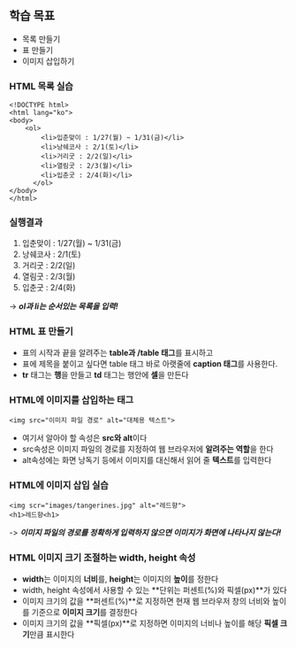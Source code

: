 ## 학습 목표
+ 목록 만들기
+ 표 만들기
+ 이미지 삽입하기

### HTML 목록 실습

```
<!DOCTYPE html>
<html lang="ko">
<body>
    <ol>
        <li>입춘맞이 : 1/27(월) ~ 1/31(금)</li>
        <li>낭쉐코사 : 2/1(토)</li>
        <li>거리굿 : 2/2(일)</li>
        <li>열림굿 : 2/3(월)</li>
        <li>입춘굿 : 2/4(화)</li>
      </ol>
</body>
</html>
```

### 실행결과

<!DOCTYPE html>
<html lang="ko">
<body>
    <ol>
        <li>입춘맞이 : 1/27(월) ~ 1/31(금)</li>
        <li>낭쉐코사 : 2/1(토)</li>
        <li>거리굿 : 2/2(일)</li>
        <li>열림굿 : 2/3(월)</li>
        <li>입춘굿 : 2/4(화)</li>
      </ol>
</body>
</html>

-> ***ol과 li는 순서있는 목록을 입력!***

### HTML 표 만들기

 + 표의 시작과 끝을 알려주는 **table과 /table 태그**를 표시하고
 + 표에 제목을 붙이고 싶다면 table 태그 바로 아랫줄에 **caption 태그**를 사용한다.
 + **tr** 태그는 **행**을 만들고 **td** 태그는 행안에 **셀**을 만든다

### HTML에 이미지를 삽입하는 <img>태그

```
<img src="이미지 파일 경로" alt="대체용 텍스트">
```
    
+ 여기서 알아야 할 속성은 **src와 alt**이다
+ src속성은 이미지 파일의 경로를 지정하여 웹 브라우저에 **알려주는 역할**을 한다
+ alt속성에는 화면 낭독기 등에서 이미지를 대신해서 읽어 줄 **텍스트**를 입력한다

### HTML에 이미지 삽입 실습

```
<img scr="images/tangerines.jpg" alt="레드향">
<h1>레드향<h1>
```

-> ***이미지 파일의 경로를 정확하게 입력하지 않으면 이미지가 화면에 나타나지 않는다!***

### HTML 이미지 크기 조절하는 width, height 속성

+ **width**는 이미지의 **너비**를, **height**는 이미지의 **높이**를 정한다
+ width, height 속성에서 사용할 수 있는 **단위는 퍼센트(%)와 픽셀(px)**가 있다
+ 이미지 크기의 값을 **퍼센트(%)**로 지정하면 현재 웹 브라우저 창의 너비와 높이를 기준으로 **이미지 크기**를 결정한다
+ 이미지 크기의 값을 **픽셀(px)**로 지정하면 이미지의 너비나 높이를 해당 **픽셀 크기**만큼 표시한다
